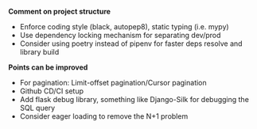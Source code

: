 **Comment on project structure**
- Enforce coding style (black, autopep8), static typing (i.e. mypy)
- Use dependency locking mechanism for separating dev/prod
- Consider using poetry instead of pipenv for faster deps resolve and library build
  
**Points can be improved** 
- For pagination: Limit-offset pagination/Cursor pagination
- Github CD/CI setup
- Add flask debug library, something like Django-Silk for debugging the SQL query
- Consider eager loading to remove the N+1 problem
